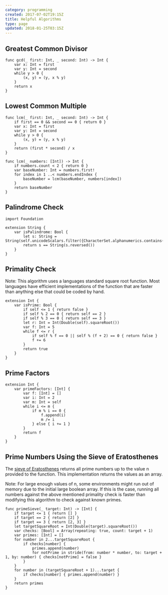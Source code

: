 ```yaml
---
category: programming
created: 2017-07-02T19:15Z
title: Helpful Algorithms
type: page
updated: 2018-01-25T03:15Z
---
```


## Greatest Common Divisor

	func gcd(_ first: Int, _ second: Int) -> Int {
		var x: Int = first
		var y: Int = second
		while y > 0 {
			(x, y) = (y, x % y)
		}
		return x
	}

## Lowest Common Multiple

	func lcm(_ first: Int, _ second: Int) -> Int {
		if first == 0 && second == 0 { return 0 }
		var x: Int = first
		var y: Int = second
		while y > 0 {
			(x, y) = (y, x % y)
		}
		return (first * second) / x
	}

<div></div>

	func lcm(_ numbers: [Int]) -> Int {
		if numbers.count < 2 { return 0 }
		var baseNumber: Int = numbers.first!
		for index in 1 ..< numbers.endIndex {
			baseNumber = lcm(baseNumber, numbers[index])
		}
		return baseNumber
	}

## Palindrome Check

	import Foundation
	
	extension String {
		var isPalindrome: Bool {
			let s: String = String(self.unicodeScalars.filter({CharacterSet.alphanumerics.contains($0)})).lowercased()
			return s == String(s.reversed())
		}
	}

## Primality Check

Note: This algorithm uses a languages standard square root function. Most languages have efficient implementations of the function that are faster than anything else that could be coded by hand.

	extension Int {
		var isPrime: Bool {
			if self <= 1 { return false }
			if self % 2 == 0 { return self == 2 }
			if self % 3 == 0 { return self == 3 }
			let r: Int = Int(Double(self).squareRoot())
			var f: Int = 5
			while f <= r {
				if self % f == 0 || self % (f + 2) == 0 { return false }
				f += 6
			}
			return true
		}
	}

## Prime Factors

	extension Int {
		var primeFactors: [Int] {
			var f: [Int] = []
			var i: Int = 2
			var m: Int = self
			while i <= m {
				if m % i == 0 {
					f.append(i)
					m /= i
				} else { i += 1 }
			}
			return f
		}
	}

## Prime Numbers Using the Sieve of Eratosthenes

The [sieve of Eratosthenes](https://en.wikipedia.org/wiki/Sieve_of_Eratosthenes) returns all prime numbers up to the value n provided to the function. This implementation returns the values as an array.

Note: For large enough values of n, some environments might run out of memory due to the initial large boolean array. If this is the case, running all numbers against the above mentioned primality check is faster than modifying this algorithm to check against known primes.

	func primeSieve(_ target: Int) -> [Int] {
		if target <= 1 { return [] }
		if target == 2 { return [2] }
		if target == 3 { return [2, 3] }
		let targetSquareRoot = Int(Double(target).squareRoot())
		var checks: [Bool] = Array(repeating: true, count: target + 1)
		var primes: [Int] = []
		for number in 2...targetSquareRoot {
			if checks[number] {
				primes.append(number)
				for notPrime in stride(from: number * number, to: target + 1, by: number) { checks[notPrime] = false }
			}
		}
		for number in (targetSquareRoot + 1)...target {
			if checks[number] { primes.append(number) }
		}
		return primes
	}
